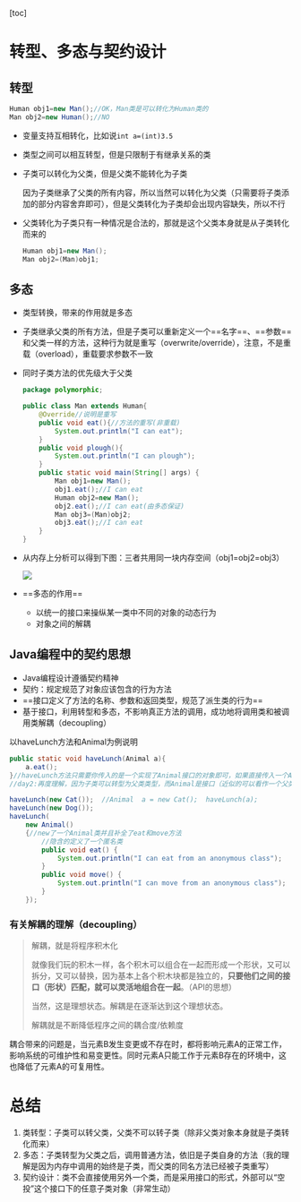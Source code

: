 [toc]

# 转型、多态与契约设计

## 转型

```java
Human obj1=new Man();//OK，Man类是可以转化为Human类的
Man obj2=new Human();//NO
```

- 变量支持互相转化，比如说`int a=(int)3.5`

- 类型之间可以相互转型，但是只限制于有继承关系的类

- 子类可以转化为父类，但是父类不能转化为子类

  因为子类继承了父类的所有内容，所以当然可以转化为父类（只需要将子类添加的部分内容舍弃即可），但是父类转化为子类却会出现内容缺失，所以不行

- 父类转化为子类只有一种情况是合法的，那就是这个父类本身就是从子类转化而来的

  ```java
  Human obj1=new Man();
  Man obj2=(Man)obj1;
  ```

## 多态

- 类型转换，带来的作用就是多态

- 子类继承父类的所有方法，但是子类可以重新定义一个==名字==、==参数==和父类一样的方法，这种行为就是重写（overwrite/override），注意，不是重载（overload），重载要求参数不一致

- 同时子类方法的优先级大于父类

  ```java
  package polymorphic;
  
  public class Man extends Human{
      @Override//说明是重写
      public void eat(){//方法的重写(非重载)
          System.out.println("I can eat");
      }
      public void plough(){
          System.out.println("I can plough");
      }
      public static void main(String[] args) {
          Man obj1=new Man();
          obj1.eat();//I can eat
          Human obj2=new Man();
          obj2.eat();//I can eat(由多态保证)
          Man obj3=(Man)obj2;
          obj3.eat();//I can eat
      }
  }
  
  ```

- 从内存上分析可以得到下图：三者共用同一块内存空间（obj1=obj2=obj3）

  ![](https://gitee.com/ababa-317/image/raw/master/images/20220227155916.png)

- ==多态的作用==

  - 以统一的接口来操纵某一类中不同的对象的动态行为
  - 对象之间的解耦

## Java编程中的契约思想

- Java编程设计遵循契约精神
- 契约：规定规范了对象应该包含的行为方法
- ==接口定义了方法的名称、参数和返回类型，规范了派生类的行为==
- 基于接口，利用转型和多态，不影响真正方法的调用，成功地将调用类和被调用类解耦（decoupling）

以haveLunch方法和Animal为例说明

```java
public static void haveLunch(Animal a){
    a.eat();
}//haveLunch方法只需要你传入的是一个实现了Animal接口的对象即可，如果直接传入一个Animal肯定不行，因为Animal只是一个接口，没有eat方法的具体实现，但是利用转型和多态的性质，只要传入cat、dog等各种基于Animal接口实现的派生类即可，这就实现了调用类和被调用类之间的解耦
//day2:再度理解，因为子类可以转型为父类类型，而Animal是接口（近似的可以看作一个父类），所以只需要传入其派生类型即可
```

```java
haveLunch(new Cat());  //Animal  a = new Cat();  haveLunch(a);
haveLunch(new Dog());
haveLunch(
    new Animal()
    {//new了一个Animal类并且补全了eat和move方法
        //隐含的定义了一个匿名类
        public void eat() {
            System.out.println("I can eat from an anonymous class");						
        }
        public void move() {
            System.out.println("I can move from an anonymous class");
        }
    });
```

### 有关解耦的理解（decoupling）

> 解耦，就是将程序积木化
>
> 就像我们玩的积木一样，各个积木可以组合在一起而形成一个形状，又可以拆分，又可以替换，因为基本上各个积木块都是独立的，**只要他们之间的接口（形状）匹配，就可以灵活地组合在一起**。（API的思想）
>
> 当然，这是理想状态。解耦是在逐渐达到这个理想状态。
>
> 解耦就是不断降低程序之间的耦合度/依赖度

耦合带来的问题是，当元素B发生变更或不存在时，都将影响元素A的正常工作，影响系统的可维护性和易变更性。同时元素A只能工作于元素B存在的环境中，这也降低了元素A的可复用性。

# 总结

1. 类转型：子类可以转父类，父类不可以转子类（除非父类对象本身就是子类转化而来）
2. 多态：子类转型为父类之后，调用普通方法，依旧是子类自身的方法（我的理解是因为内存中调用的始终是子类，而父类的同名方法已经被子类重写）
3. 契约设计：类不会直接使用另外一个类，而是采用接口的形式，外部可以“空投”这个接口下的任意子类对象（非常生动）
